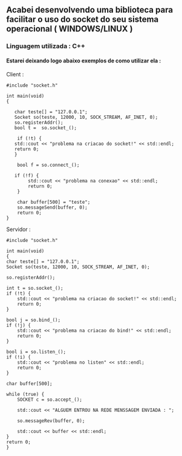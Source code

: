 ## Acabei desenvolvendo uma biblioteca para facilitar o uso do socket do seu sistema operacional ( WINDOWS/LINUX )

### Linguagem utilizada : C++

#### Estarei deixando logo abaixo exemplos de como utilizar ela : 

Client : 

    #include "socket.h"

    int main(void)
    {
    
       char teste[] = "127.0.0.1";
       Socket so(teste, 12000, 10, SOCK_STREAM, AF_INET, 0);
       so.registerAddr();
       bool t =  so.socket_();
    
	    if (!t) {
       std::cout << "problema na criacao do socket!" << std::endl;
       return 0;
       }

        bool f = so.connect_();
				
       if (!f) {
            std::cout << "problema na conexao" << std::endl;
            return 0;
        }
				
        char buffer[500] = "teste";
        so.messageSend(buffer, 0);
        return 0;
    }


Servidor : 

    #include "socket.h"

    int main(void)
    {
	char teste[] = "127.0.0.1";
	Socket so(teste, 12000, 10, SOCK_STREAM, AF_INET, 0);

	so.registerAddr();

	int t = so.socket_();
	if (!t) {
		std::cout << "problema na criacao do socket!" << std::endl;
		return 0;
	}

	bool j = so.bind_();
	if (!j) {
		std::cout << "problema na criacao do bind!" << std::endl;
		return 0;
	}

	bool i = so.listen_();
	if (!i) {
		std::cout << "problema no listen" << std::endl;
		return 0;
	}

	char buffer[500];

	while (true) {
		SOCKET c = so.accept_();

		std::cout << "ALGUEM ENTROU NA REDE MENSSAGEM ENVIADA : ";

		so.messageRev(buffer, 0);

		std::cout << buffer << std::endl;
	}
	return 0;
    }
